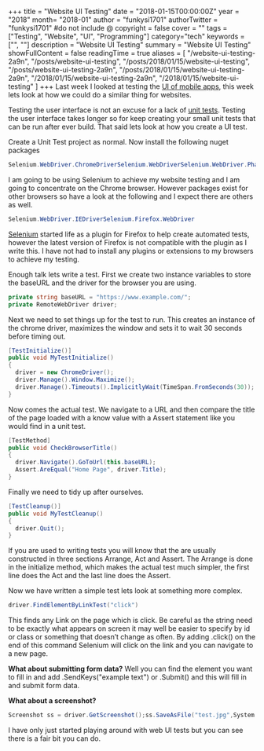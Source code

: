 +++
title = "Website UI Testing"
date = "2018-01-15T00:00:00Z"
year = "2018"
month= "2018-01"
author = "funkysi1701"
authorTwitter = "funkysi1701" #do not include @
copyright = false
cover = ""
tags = ["Testing", "Website", "UI", "Programming"]
category="tech"
keywords = ["", ""]
description = "Website UI Testing"
summary = "Website UI Testing"
showFullContent = false
readingTime = true
aliases = [
    "/website-ui-testing-2a9n",
    "/posts/website-ui-testing",
    "/posts/2018/01/15/website-ui-testing",
    "/posts/website-ui-testing-2a9n",
    "/posts/2018/01/15/website-ui-testing-2a9n",
    "/2018/01/15/website-ui-testing-2a9n",
    "/2018/01/15/website-ui-testing"
]
+++
Last week I looked at testing the [UI of mobile apps](https://dev.to/funkysi1701/mobile-app-ui-testing-jgg-temp-slug-9433902), this week lets look at how we could do a similar thing for websites.

Testing the user interface is not an excuse for a lack of [unit tests](https://dev.to/funkysi1701/writing-your-first-test-53gi-temp-slug-2645725). Testing the user interface takes longer so for keep creating your small unit tests that can be run after ever build. That said lets look at how you create a UI test.

Create a Unit Test project as normal. Now install the following nuget packages

```csharp
Selenium.WebDriver.ChromeDriverSelenium.WebDriverSelenium.WebDriver.PhantomJS.Xplatform
```

I am going to be using Selenium to achieve my website testing and I am going to concentrate on the Chrome browser. However packages exist for other browsers so have a look at the following and I expect there are others as well.

```csharp
Selenium.WebDriver.IEDriverSelenium.Firefox.WebDriver
```

[Selenium](http://www.seleniumhq.org/) started life as a plugin for Firefox to help create automated tests, however the latest version of Firefox is not compatible with the plugin as I write this. I have not had to install any plugins or extensions to my browsers to achieve my testing.

Enough talk lets write a test. First we create two instance variables to store the baseURL and the driver for the browser you are using.

```csharp
private string baseURL = "https://www.example.com/";
private RemoteWebDriver driver;
```

Next we need to set things up for the test to run. This creates an instance of the chrome driver, maximizes the window and sets it to wait 30 seconds before timing out.

```csharp
[TestInitialize()]
public void MyTestInitialize()
{    
  driver = new ChromeDriver();    
  driver.Manage().Window.Maximize();    
  driver.Manage().Timeouts().ImplicitlyWait(TimeSpan.FromSeconds(30));
}
```

Now comes the actual test. We navigate to a URL and then compare the title of the page loaded with a know value with a Assert statement like you would find in a unit test.

```csharp
[TestMethod]
public void CheckBrowserTitle()
{    
  driver.Navigate().GoToUrl(this.baseURL);    
  Assert.AreEqual("Home Page", driver.Title);
}
```

Finally we need to tidy up after ourselves.

```csharp
[TestCleanup()]
public void MyTestCleanup()
{    
  driver.Quit();
}
```

If you are used to writing tests you will know that the are usually constructed in three sections Arrange, Act and Assert. The Arrange is done in the initialize method, which makes the actual test much simpler, the first line does the Act and the last line does the Assert.

Now we have written a simple test lets look at something more complex.

```csharp
driver.FindElementByLinkTest("click")
```

This finds any Link on the page which is click. Be careful as the string need to be exactly what appears on screen it may well be easier to specify by id or class or something that doesn’t change as often. By adding .click() on the end of this command Selenium will click on the link and you can navigate to a new page.

**What about submitting form data?** Well you can find the element you want to fill in and add .SendKeys("example text") or .Submit() and this will fill in and submit form data.

**What about a screenshot?**

```csharp
Screenshot ss = driver.GetScreenshot();ss.SaveAsFile("test.jpg",System.Drawing.Imaging.ImageFormat.Jpeg);
```

I have only just started playing around with web UI tests but you can see there is a fair bit you can do.